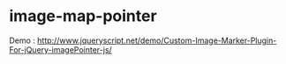# image-map-pointer
Demo : http://www.jqueryscript.net/demo/Custom-Image-Marker-Plugin-For-jQuery-imagePointer-js/
